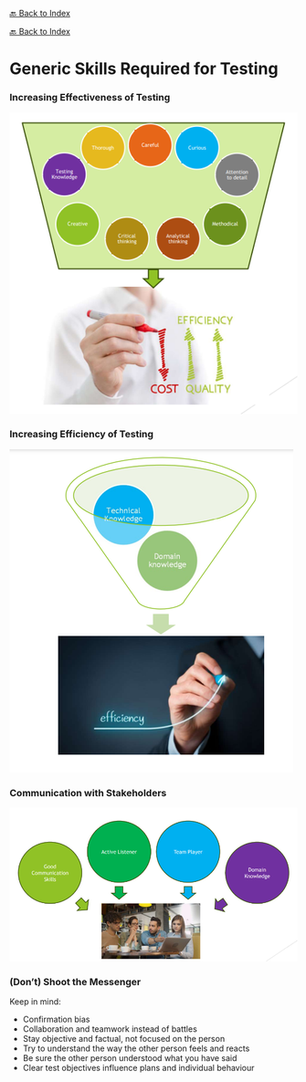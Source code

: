 [🔙 Back to Index](../index.md)

[🔙 Back to Index](../index.md)

# Generic Skills Required for Testing

### Increasing Effectiveness of Testing
![image10.png](assets/image10.png)

### Increasing Efficiency of Testing
![image11.png](assets/image11.png)

### Communication with Stakeholders
![image12.png](assets/image12.png)

### (Don’t) Shoot the Messenger
Keep in mind:
* Confirmation bias
* Collaboration and teamwork instead of battles
* Stay objective and factual, not focused on the person
* Try to understand the way the other person feels and reacts
* Be sure the other person understood what you have said
* Clear test objectives influence plans and individual behaviour